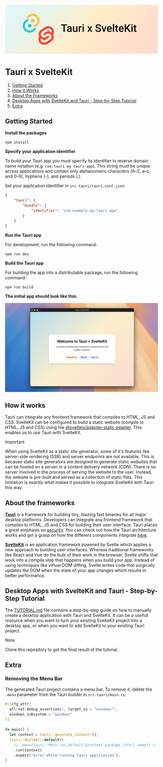 ![Tauri x SvelteKit Banner](/readme_assets/banner.png)

# Tauri x SvelteKit

1. [Getting Started](#getting-started)
2. [How it Works](#how-it-works)
3. [About the Frameworks](#about-the-frameworks)
4. [Desktop Apps with SvelteKit and Tauri - Step-by-Step Tutorial](#desktop-apps-with-sveltekit-and-tauri---step-by-step-tutorial)
5. [Extra](#extra)

## Getting Started

**Install the packages**

```shell
npm install
```

**Specify your application identifier**

To build your Tauri app you must specify its identifier in reverse domain name notation (e.g. `com.tauri.my-tauri-app`). This string must be unique across applications and contain only alphanumeric characters (A–Z, a–z, and 0–9), hyphens (-), and periods (.).

Set your application identifier in `src-tauri/tauri.conf.json`:

```json
{
	"tauri": {
		"bundle": {
			"identifier": "com.example.my-tauri-app"
		}
	}
}
```

**Run the Tauri app**

For development, run the following command:

```shell
npm run dev
```

**Build the Tauri app**

For building the app into a distributable package, run the following command:

```shell
npm run build
```

**The initial app should look like this:**

![Screenshot of the Tauri app](/readme_assets/application-screenshot.png)

## How it works

Tauri can integrate any frontend framework that compiles to HTML, JS and CSS. SvelteKit can be configured to build a static website (compile to HTML, JS and CSS) using the [@sveltejs/adapter-static adapter](https://kit.svelte.dev/docs/adapter-static). This enables us to use Tauri with SvelteKit.

> [!IMPORTANT]  
> When using SvelteKit as a static site generator, some of it's features like server-side rendering (SSR) and server endpoints are not available. This is because static site generators are designed to generate static websites that can be hosted on a server or a content delivery network (CDN). There is no server involved in the process of serving the website to the user. Instead, the website is pre-built and served as a collection of static files. This limitation is exactly what makes it possible to integrate SvelteKit with Tauri this way.

## About the frameworks

[**Tauri**](https://tauri.app/) is a framework for building tiny, blazing fast binaries for all major desktop platforms. Developers can integrate any frontend framework that compiles to HTML, JS and CSS for building their user interface. Tauri places a great emphasis on [security](https://tauri.app/security/). You can check out how the Tauri architecture works and get a grasp on how the different components integrate [here](https://tauri.app/concept/architecture/).

[**SvelteKit**](https://kit.svelte.dev/) is an application framework powered by Svelte which applies a new approach to building user interfaces. Whereas traditional frameworks like React and Vue do the bulk of their work in the browser, Svelte shifts that work into a compile step that happens when you build your app. Instead of using techniques like virtual DOM diffing, Svelte writes code that surgically updates the DOM when the state of your app changes which results in better performance.

## Desktop Apps with SvelteKit and Tauri - Step-by-Step Tutorial

The [TUTORIAL.md](/TUTORIAL.md) file contains a step-by-step guide on how to manually create a desktop application with Tauri and SvelteKit. It can be a usefull resource when you want to turn your existing SvelteKit project into a desktop app, or when you want to add SvelteKit to your existing Tauri project.

> [!NOTE]  
> Clone this repository to get the final result of the tutorial.

## Extra

### Removing the Menu Bar

The generated Tauri project contains a menu bar. To remove it, delete the `.menu` parameter from the Tauri builder in `src-tauri/main.rs`:

```rust
#![cfg_attr(
  all(not(debug_assertions), target_os = "windows"),
  windows_subsystem = "windows"
)]

fn main() {
  let context = tauri::generate_context!();
  tauri::Builder::default()
	// .menu(tauri::Menu::os_default(&context.package_info().name)) <-- remove this line
	.run(context)
	.expect("error while running tauri application");
}
```
